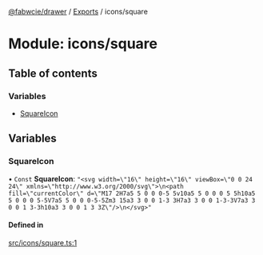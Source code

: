 [@fabwcie/drawer](../README.md) / [Exports](../modules.md) / icons/square

# Module: icons/square

## Table of contents

### Variables

- [SquareIcon](icons_square.md#squareicon)

## Variables

### SquareIcon

• `Const` **SquareIcon**: ``"<svg width=\"16\" height=\"16\" viewBox=\"0 0 24 24\" xmlns=\"http://www.w3.org/2000/svg\">\n<path fill=\"currentColor\" d=\"M17 2H7a5 5 0 0 0-5 5v10a5 5 0 0 0 5 5h10a5 5 0 0 0 5-5V7a5 5 0 0 0-5-5Zm3 15a3 3 0 0 1-3 3H7a3 3 0 0 1-3-3V7a3 3 0 0 1 3-3h10a3 3 0 0 1 3 3Z\"/>\n</svg>"``

#### Defined in

[src/icons/square.ts:1](https://github.com/fabwcie/drawer/blob/850d9ed/src/icons/square.ts#L1)
